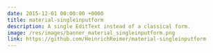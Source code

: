 ```yaml
---
date: 2015-12-01 00:00:00 +0000
title: material-singleinputform
description: A single EditText instead of a classical form.
image: /res/images/banner_material_singleinputform.png
link: https://github.com/HeinrichReimer/material-singleinputform
---
```

